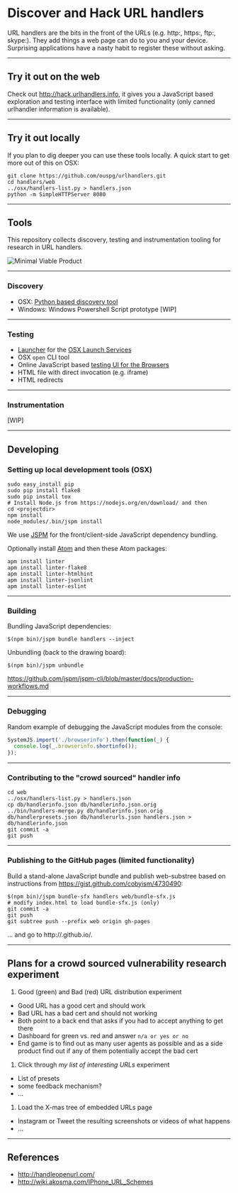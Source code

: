 # Discover and Hack URL handlers

URL handlers are the bits in the front of the URLs (e.g. http:, https:, ftp:, skype:). They add things a web page can do to you and your device. Surprising applications have a nasty habit to register these without asking.

---

## Try it out on the web

Check out http://hack.urlhandlers.info, it gives you a JavaScript based exploration and testing interface with limited functionality (only canned urlhandler information is available).

---

## Try it out locally

If you plan to dig deeper you can use these tools locally. A quick start to get more out of this on OSX:

```shell
git clone https://github.com/ouspg/urlhandlers.git
cd handlers/web
../osx/handlers-list.py > handlers.json
python -m SimpleHTTPServer 8080
```

---

## Tools

This repository collects discovery, testing and instrumentation
tooling for research in URL handlers.

![Minimal Viable Product](https://raw.githubusercontent.com/ouspg/urlhandlers/master/doc/mvp-scaled.png)

---

### Discovery

 * OSX: [Python based discovery tool](osx/handlers-list.py)
 * Windows: Windows Powershell Script prototype [WIP]

---

### Testing

 * [Launcher](osx/open.swift) for the [OSX Launch Services](https://developer.apple.com/library/mac/documentation/Carbon/Reference/LaunchServicesReference/#//apple_ref/c/func/LSOpenURLsWithRole)
 * OSX `open` CLI tool
 * Online JavaScript based [testing UI for the Browsers](http://hack.urlhandlers.info)
  * HTML file with direct invocation (e.g. iframe)
  * HTML redirects

---

### Instrumentation

[WIP]

---

## Developing

### Setting up local development tools (OSX)

```shell
sudo easy_install pip
sudo pip install flake8
sudo pip install tox
# Install Node.js from https://nodejs.org/en/download/ and then
cd <projectdir>
npm install
node_modules/.bin/jspm install
```

We use [JSPM](http://jspm.io/docs/getting-started.html) for the front/client-side JavaScript dependency bundling.

Optionally install [Atom](http://atom.io) and then these Atom packages:

```shell
apm install linter
apm install linter-flake8
apm install linter-htmlhint
apm install linter-jsonlint
apm install linter-eslint
```

---

### Building

Bundling JavaScript dependencies:

```shell
$(npm bin)/jspm bundle handlers --inject
```

Unbundling (back to the drawing board):

```shell
$(npm bin)/jspm unbundle
```

https://github.com/jspm/jspm-cli/blob/master/docs/production-workflows.md

---

### Debugging

Random example of debugging the JavaScript modules from the console:

```javascript
SystemJS.import('./browserinfo').then(function(_) {     
  console.log(_.browserinfo.shortinfo());
});
```

---

### Contributing to the "crowd sourced" handler info

```shell
cd web
../osx/handlers-list.py > handlers.json
cp db/handlerinfo.json db/handlerinfo.json.orig
../bin/handlers-merge.py db/handlerinfo.json.orig db/handlerpresets.json db/handlerurls.json handlers.json > db/handlerinfo.json
git commit -a
git push
```

---

### Publishing to the GitHub pages (limited functionality)

Build a stand-alone JavaScript bundle and publish web-substree based on
instructions from https://gist.github.com/cobyism/4730490:

```shell
$(npm bin)/jspm bundle-sfx handlers web/bundle-sfx.js
# modify index.html to load bundle-sfx.js (only)
git commit -a
git push
git subtree push --prefix web origin gh-pages
```
... and go to http://<USERNAME>.github.io/<REPOSITORY>.

---

## Plans for a crowd sourced vulnerability research experiment

 1. Good (green) and Bad (red) URL distribution experiment
  * Good URL has a good cert and should work
  * Bad URL has a bad cert and should not working
  * Both point to a back end that asks if you had to accept anything to get there
  * Dashboard for green vs. red and answer `n/a or yes or no`
  * End game is to find out as many user agents as possible and as a side
  product find out if any of them potentially accept the bad cert
 1. Click through *my list of interesting URLs* experiment
  * List of presets
  * some feedback mechanism?
  * ...
 1. Load the X-mas tree of embedded URLs page
  * Instagram or Tweet the resulting screenshots or videos of what happens
  * ...

---

## References

* http://handleopenurl.com/
* http://wiki.akosma.com/IPhone_URL_Schemes
